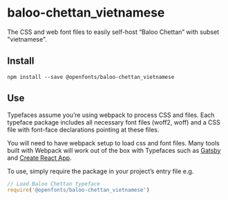 
# baloo-chettan_vietnamese

The CSS and web font files to easily self-host “Baloo Chettan” with subset "vietnamese".

## Install

`npm install --save @openfonts/baloo-chettan_vietnamese`

## Use

Typefaces assume you’re using webpack to process CSS and files. Each typeface
package includes all necessary font files (woff2, woff) and a CSS file with
font-face declarations pointing at these files.

You will need to have webpack setup to load css and font files. Many tools built
with Webpack will work out of the box with Typefaces such as [Gatsby](https://github.com/gatsbyjs/gatsby)
and [Create React App](https://github.com/facebookincubator/create-react-app).

To use, simply require the package in your project’s entry file e.g.

```javascript
// Load Baloo Chettan typeface
require('@openfonts/baloo-chettan_vietnamese')
```
